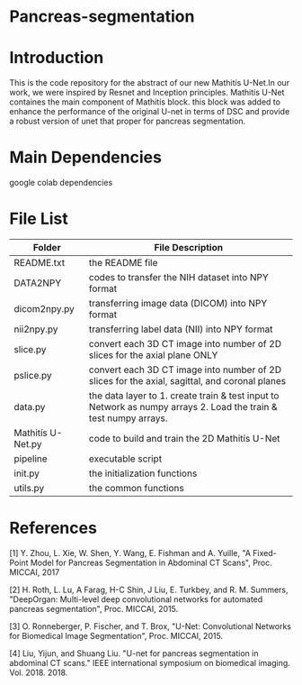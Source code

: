 # Pancreas-segmentation

# Introduction

This is the code repository for the abstract of our new Mathitís U-Net.In our work, we were inspired by Resnet and Inception principles.
Mathitís U-Net containes the main component of  Mathitís block. this block was added to enhance the performance of the original U-net in terms of DSC and provide a robust 
version of unet that proper for pancreas segmentation.

# Main Dependencies
google colab dependencies 

# File List

Folder | File	Description
-------|----------------
README.txt|	the README file
DATA2NPY|	codes to transfer the NIH dataset into NPY format
dicom2npy.py	|transferring image data (DICOM) into NPY format
nii2npy.py|	transferring label data (NII) into NPY format
slice.py| convert each 3D CT image into number of 2D slices for the axial plane ONLY 
pslice.py| convert each 3D CT image into number of 2D slices for the axial, sagittal, and coronal planes
data.py	|the data layer to 1. create train & test input to Network as numpy arrays 2. Load the train & test numpy arrays.
Mathitís U-Net.py| code to build and train the 2D Mathitís U-Net
pipeline |executable script
init.py	|the initialization functions
utils.py|	the common functions

# References
[1] Y. Zhou, L. Xie, W. Shen, Y. Wang, E. Fishman and A. Yuille, "A Fixed-Point Model for Pancreas Segmentation in Abdominal CT Scans", Proc. MICCAI, 2017

[2] H. Roth, L. Lu, A Farag, H-C Shin, J Liu, E. Turkbey, and R. M. Summers, "DeepOrgan: Multi-level deep convolutional networks for automated pancreas segmentation", Proc. MICCAI, 2015.

[3] O. Ronneberger, P. Fischer, and T. Brox, "U-Net: Convolutional Networks for Biomedical Image Segmentation", Proc. MICCAI, 2015.

[4] Liu, Yijun, and Shuang Liu. "U-net for pancreas segmentation in abdominal CT scans." IEEE international symposium on biomedical imaging. Vol. 2018. 2018.
 
